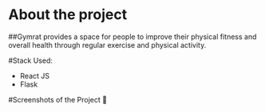 # About the project

##Gymrat provides a space for people to improve their physical fitness and overall health through regular exercise and physical activity.

#Stack Used:
- React JS
- Flask

#Screenshots of the Project 📸

